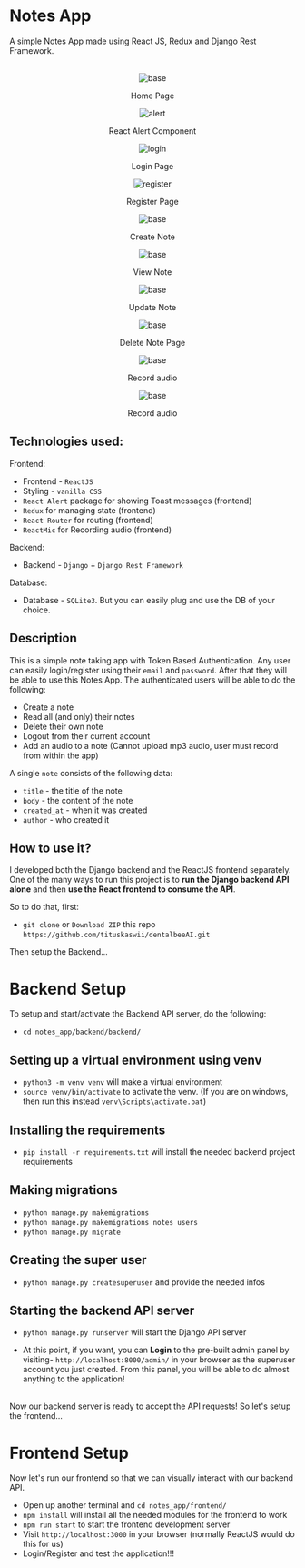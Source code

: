 # Notes App
A simple Notes App made using React JS, Redux and Django Rest Framework.

<br/>

<div align="center"><img src="https://ibb.co/nbD8wTC" alt="base" border="0"><p>Home Page</p></div>

<div align="center"><img src="https://ibb.co/8dHv5Hj" alt="alert" border="0"><p>React Alert Component</p></div>

<div align="center"><img src="https://ibb.co/svWDnD1" alt="login" border="0"><p>Login Page</p></div>

<div align="center"><img src="https://ibb.co/Ph1HKLw" alt="register" border="0"><p>Register Page</p></div>

<div align="center"><img src="https://ibb.co/BCDLYRX" alt="base" border="0"><p>Create Note</p></div>

<div align="center"><img src="https://ibb.co/zZ96kQn" alt="base" border="0"><p>View Note</p></div>

<div align="center"><img src="https://ibb.co/MVS8hJR" alt="base" border="0"><p>Update Note</p></div>

<div align="center"><img src="https://ibb.co/SPKX8bk" alt="base" border="0"><p>Delete Note Page</p></div>

<div align="center"><img src="https://ibb.co/9W2c8jT" alt="base" border="0"><p>Record audio</p></div>

<div align="center"><img src="https://ibb.co/Cv1gTZD" alt="base" border="0"><p>Record audio</p></div>

## Technologies used:

Frontend:
- Frontend - `ReactJS`
- Styling - `vanilla CSS`
- `React Alert` package for showing Toast messages (frontend)
- `Redux` for managing state (frontend)
- `React Router` for routing (frontend)
- `ReactMic` for Recording audio (frontend)

Backend:
- Backend - `Django` + `Django Rest Framework`

Database:
- Database - `SQLite3`. But you can easily plug and use the DB of your choice.

## Description

This is a simple note taking app with Token Based Authentication. Any user can easily login/register using their `email` and `password`. After that they will be able to use this Notes App. The authenticated users will be able to do the following:

- Create a note
- Read all (and only) their notes
- Delete their own note
- Logout from their current account
- Add an audio to a note (Cannot upload mp3 audio, user must record from within the app)

A single `note` consists of the following data:

- `title` - the title of the note
- `body` - the content of the note
- `created_at` - when it was created
- `author` - who created it

## How to use it?

I developed both the Django backend and the ReactJS frontend separately.
One of the many ways to run this project is to **run the Django backend API alone** and then **use the React frontend to consume the API**.

So to do that, first:

- `git clone` or `Download ZIP` this repo `https://github.com/tituskaswii/dentalbeeAI.git`

Then setup the Backend...

# Backend Setup

To setup and start/activate the Backend API server, do the following:

- `cd notes_app/backend/backend/`

## Setting up a virtual environment using venv
- `python3 -m venv venv` will make a virtual environment
- `source venv/bin/activate` to activate the venv. (If you are on windows, then run this instead `venv\Scripts\activate.bat`)

## Installing the requirements
- `pip install -r requirements.txt` will install the needed backend project requirements

## Making migrations
- `python manage.py makemigrations`
- `python manage.py makemigrations notes users`
- `python manage.py migrate`

## Creating the super user
- `python manage.py createsuperuser` and provide the needed infos

## Starting the backend API server
- `python manage.py runserver` will start the Django API server

- At this point, if you want, you can **Login** to the pre-built admin panel by visiting- `http://localhost:8000/admin/` in your browser as the superuser account you just created. From this panel, you will be able to do almost anything to the application!

<br/>
Now our backend server is ready to accept the API requests! So let's setup the frontend...
<br/>

# Frontend Setup

Now let's run our frontend so that we can visually interact with our backend API.

- Open up another terminal and `cd notes_app/frontend/`
- `npm install` will install all the needed modules for the frontend to work
- `npm run start` to start the frontend development server
- Visit `http://localhost:3000` in your browser (normally ReactJS would do this for us)
- Login/Register and test the application!!!
